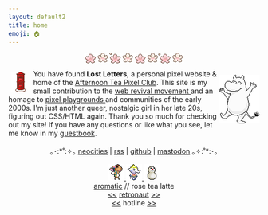 ```yaml
---
layout: default2
title: home
emoji: 🏠
---
```

<center><img src="/graphics/toy/sakura-divider.gif" style="margin: 0 0 10px 0;"></center>
<a target="_blank" href="http://whimsical.heartette.net/">
    <img src="/graphics/toy/mail.gif" title="credit: whimsical" style="margin: 5px 15px 3px 5px;" align="left" title="credit: appledust"/>
</a>
<img src="/graphics/adoptables/dancing-moomin-lostletters.png" style="margin: 10px 0 0 0;" align="right" title="you can adopt me from this site!"/>
You have found <b>Lost Letters</b>, a personal pixel website & home of the <a href="/afternoontea/">Afternoon Tea Pixel Club</a>. 
This site is my small contribution to the 
<a target="_blank" href="https://thoughts.melonking.net/guides/introduction-to-the-web-revival-1-what-is-the-web-revival">
    web revival movement
</a> 
and an homage to 
<a target="_blank" href="https://zine.yesterweb.org/issue-00/index.php?page=8">
    pixel playgrounds
</a> 
and communities of the early 2000s. 
I'm just another queer, nostalgic girl in her late 20s, figuring out CSS/HTML again. 
 Thank you so much for checking out my site! 
If you have any questions or like what you see, let me 
know in my <a target="_blank" href="http://users.smartgb.com/g/g.php?a=s&i=g19-00587-ce">guestbook</a>. 
<center>
    <br>｡･:*˚:✧｡
    <a target="_blank" href="https://neocities.org/site/lostletters">neocities</a> | 
    <a target="_blank" href="https://lostletters.neocities.org/feed.xml">rss</a> | 
    <a target="_blank" href="https://github.com/toritried/lostletters">github</a> | 
    <a target="_blank" href="https://social.yesterweb.org/@lostletters" rel="me">mastodon</a> ｡✧:˚*:･｡
    <br>
    <br>
    <a target="_blank" href="https://ac.kuchiki.net/">
    <img src="/graphics/toy/saharah.gif" title="pixel friends | Saharah"/>
    <img src="/graphics/toy/tia.gif" title="pixel friends | Tia" />
    <img src="/graphics/toy/snowman.gif" title="pixel friends | Snowman"/>
    </a>
    <div class="yw-widget-text yw-raw" data-yw-url="https://yesterweb.org/"></div><script src="https://yesterweb.org/js/widget.js"></script>
    <a href="http://aromatic.wings.nu/">aromatic</a> // rose tea latte
    <br>
    <a href='https://webring.dinhe.net/prev/https://lostletters.neocities.org/index.html'>&lt;&lt;</a>
    <a target="_blank" href="https://webring.dinhe.net/">retronaut</a>
    <a href='https://webring.dinhe.net/next/https://lostletters.neocities.org/index.html'>&gt;&gt;</a>
    <br>
    <a href="https://hotlinewebring.club/lostletters/next">&lt;&lt;</a>
    hotline
    <a href="https://hotlinewebring.club/lostletters/previous">&gt;&gt;</a>
</center>